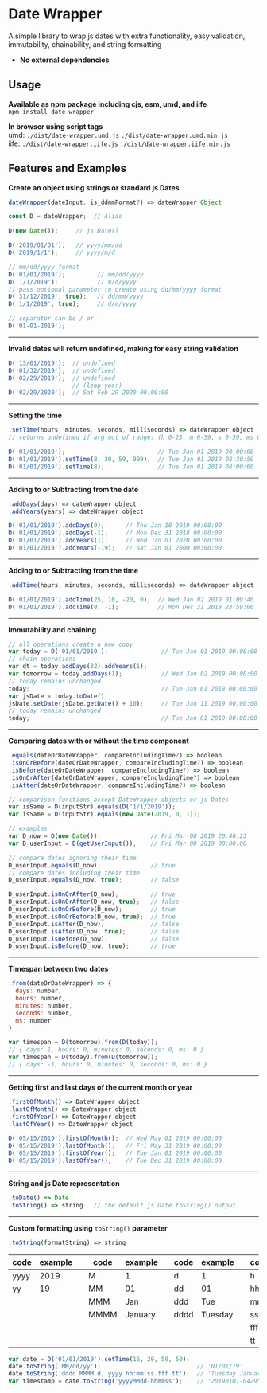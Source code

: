 # Date Wrapper
A simple library to wrap js dates with extra functionality, easy validation, immutability, chainability, and string formatting 
- **No external dependencies**  

## Usage
**Available as npm package including cjs, esm, umd, and iife**  
```npm install date-wrapper```  

**In browser using script tags**  
umd:  ```./dist/date-wrapper.umd.js```  ```./dist/date-wrapper.umd.min.js```    
iife: ```./dist/date-wrapper.iife.js``` ```./dist/date-wrapper.iife.min.js```


## Features and Examples
**Create an object using strings or standard js Dates**
```javascript
dateWrapper(dateInput, is_ddmmFormat?) => dateWrapper Object
```
```javascript
const D = dateWrapper;  // Alias

D(new Date());     // js Date()

D('2019/01/01');   // yyyy/mm/dd
D('2019/1/1');     // yyyy/m/d

// mm/dd/yyyy format
D('01/01/2019');         // mm/dd/yyyy
D('1/1/2019');           // m/d/yyyy
// pass optional parameter to create using dd/mm/yyyy format
D('31/12/2019', true);   // dd/mm/yyyy
D('1/1/2019', true);     // d/m/yyyy

// separator can be / or -
D('01-01-2019');
```
---
**Invalid dates will return undefined, making for easy string validation**
```javascript
D('13/01/2019');  // undefined       
D('01/32/2019');  // undefined
D('02/29/2019');  // undefined
                  // (leap year)
D('02/29/2020');  // Sat Feb 29 2020 00:00:00
```
---
**Setting the time**
```javascript
.setTime(hours, minutes, seconds, milliseconds) => dateWrapper object 
// returns undefined if arg out of range: (h 0-23, m 0-59, s 0-59, ms 0-999)
```
```javascript
D('01/01/2019');                          // Tue Jan 01 2019 00:00:00              
D('01/01/2019').setTime(8, 30, 59, 999);  // Tue Jan 01 2019 08:30:59
D('01/01/2019').setTime(8);               // Tue Jan 01 2019 08:00:00
```
---
**Adding to or Subtracting from the date**
```javascript
.addDays(days) => dateWrapper object
.addYears(years) => dateWrapper object
```
```javascript
D('01/01/2019').addDays(9);      // Thu Jan 10 2019 00:00:00
D('01/01/2019').addDays(-1);     // Mon Dec 31 2018 00:00:00
D('01/01/2019').addYears(1);     // Wed Jan 01 2020 00:00:00
D('01/01/2019').addYears(-19);   // Sat Jan 01 2000 00:00:00
```
---

**Adding to or Subtracting from the time**
```javascript
.addTime(hours, minutes, seconds, milliseconds) => dateWrapper object
```
```javascript
D('01/01/2019').addTime(25, 10, -20, 0);  // Wed Jan 02 2019 01:09:40
D('01/01/2019').addTime(0, -1);           // Mon Dec 31 2018 23:59:00
```
---

**Immutability and chaining**
```javascript
// all operations create a new copy
var today = D('01/01/2019');               // Tue Jan 01 2019 00:00:00
// chain operations
var dt = today.addDays(32).addYears(1);
var tomorrow = today.addDays(1);           // Wed Jan 02 2019 00:00:00
// today remains unchanged
today;                                     // Tue Jan 01 2019 00:00:00
var jsDate = today.toDate();               
jsDate.setDate(jsDate.getDate() + 10);     // Tue Jan 11 2019 00:00:00
// today remains unchanged
today;                                     // Tue Jan 01 2019 00:00:00
```
---

**Comparing dates with or without the time component**
```javascript
.equals(dateOrDateWrapper, compareIncludingTime?) => boolean
.isOnOrBefore(dateOrDateWrapper, compareIncludingTime?) => boolean
.isBefore(dateOrDateWrapper, compareIncludingTime?) => boolean
.isOnOrAfter(dateOrDateWrapper, compareIncludingTime?) => boolean
.isAfter(dateOrDateWrapper, compareIncludingTime?) => boolean
```
```javascript
// comparison functions accept DateWrapper objects or js Dates
var isSame = D(inputStr).equals(D('1/1/2019'));
var isSame = D(inputStr).equals(new Date(2019, 0, 1));

// examples
var D_now = D(new Date());              // Fri Mar 08 2019 20:46:23
var D_userInput = D(getUserInput());    // Fri Mar 08 2019 00:00:00              

// compare dates ignoring their time
D_userInput.equals(D_now);              // true
// compare dates including their time
D_userInput.equals(D_now, true);        // false

D_userInput.isOnOrAfter(D_now);         // true
D_userInput.isOnOrAfter(D_now, true);   // false
D_userInput.isOnOrBefore(D_now);        // true
D_userInput.isOnOrBefore(D_now, true);  // true
D_userInput.isAfter(D_now);             // false
D_userInput.isAfter(D_now, true);       // false
D_userInput.isBefore(D_now);            // false
D_userInput.isBefore(D_now, true);      // true
```
---

**Timespan between two dates**
```javascript
.from(dateOrDateWrapper) => { 
  days: number, 
  hours: number, 
  minutes: number, 
  seconds: number, 
  ms: number 
}
```
```javascript
var timespan = D(tomorrow).from(D(today));  
// { days: 1, hours: 0, minutes: 0, seconds: 0, ms: 0 }
var timespan = D(today).from(D(tomorrow));  
// { days: -1, hours: 0, minutes: 0, seconds: 0, ms: 0 }
```

---
**Getting first and last days of the current month or year**
```javascript
.firstOfMonth() => DateWrapper object
.lastOfMonth() => DateWrapper object
.firstOfYear() => DateWrapper object
.lastOfYear() => DateWrapper object
```
```javascript
D('05/15/2019').firstOfMonth();  // Wed May 01 2019 00:00:00
D('05/15/2019').lastOfMonth();   // Fri May 31 2019 00:00:00
D('05/15/2019').firstOfYear();   // Tue Jan 01 2019 00:00:00
D('05/15/2019').lastOfYear();    // Tue Dec 31 2019 00:00:00
```
---

**String and js Date representation**
```javascript
.toDate() => Date
.toString() => string   // the default js Date.toString() output
```
---

**Custom formatting using** ```toString()``` **parameter**
```javascript
.toString(formatString) => string
```

|code| example | |code| example | |code| example | |code| example |
|----|---------|-|----|---------|-|----|---------|-|----|---------|
|yyyy|2019     | |M   |1        | |d   |1        | |h   |4        |
|yy  |19       | |MM  |01       | |dd  |01       | |hh  |04       |
|    |         | |MMM |Jan      | |ddd |Tue      | |mm  |29       |
|    |         | |MMMM|January  | |dddd|Tuesday  | |ss  |59       |
|    |         | |    |         | |    |         | |fff |050      | 
|    |         | |    |         | |    |         | |tt  |PM       |
```javascript
var date = D('01/01/2019').setTime(16, 29, 59, 50);
date.toString('MM/dd/yy');                           // '01/01/19'
date.toString('dddd MMMM d, yyyy hh:mm:ss.fff tt');  // 'Tuesday January 1, 2019 04:29:59.050 PM'
var timestamp = date.toString('yyyyMMdd-hhmmss');    // '20190101-042959'
```